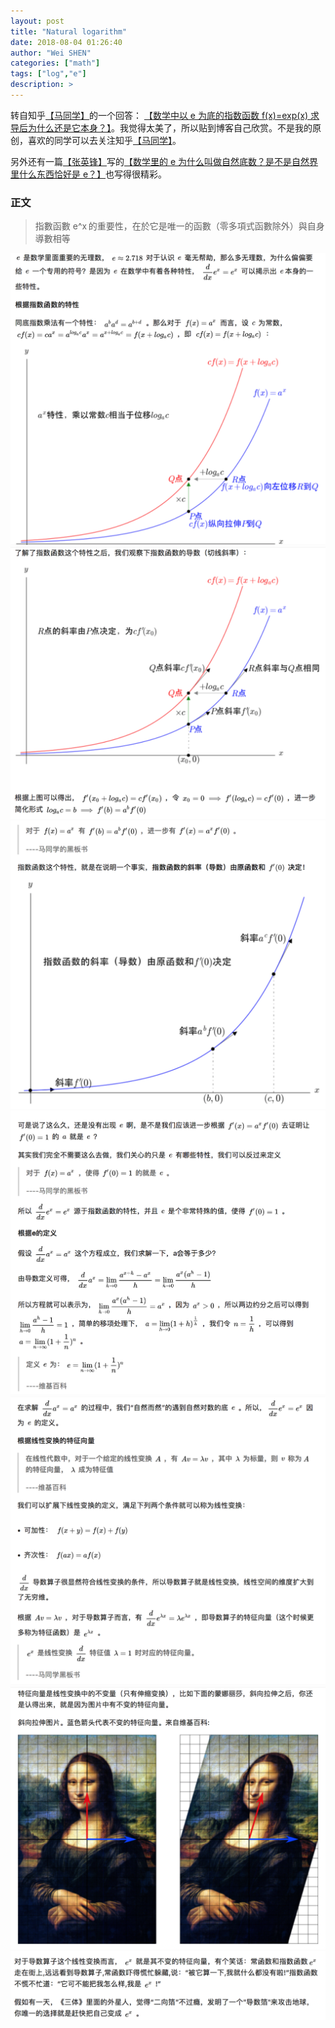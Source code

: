 ```yaml
---
layout: post
title: "Natural logarithm"
date: 2018-08-04 01:26:40
author: "Wei SHEN"
categories: ["math"]
tags: ["log","e"]
description: >
---
```

转自知乎[【马同学】](https://www.zhihu.com/people/matongxue)的一个回答：
[【数学中以 e 为底的指数函数 f(x)=exp(x) 求导后为什么还是它本身？】](https://www.zhihu.com/question/33689408)。我觉得太美了，所以贴到博客自己欣赏。不是我的原创，喜欢的同学可以去关注知乎[【马同学】](https://www.zhihu.com/people/matongxue)。

另外还有一篇[【张英锋】](https://www.zhihu.com/people/zhangyingfeng)写的[【数学里的 e 为什么叫做自然底数？是不是自然界里什么东西恰好是 e？】](https://www.zhihu.com/question/20296247/answer/29370489)也写得很精彩。

### 正文

> 指數函數 e^x 的重要性，在於它是唯一的函數（零多項式函數除外）與自身導數相等

![natural-logarithm-1](/images/natural-logarithm/natural-logarithm-1.png)
![natural-logarithm-2](/images/natural-logarithm/natural-logarithm-2.png)
![natural-logarithm-3](/images/natural-logarithm/natural-logarithm-3.png)
![natural-logarithm-4](/images/natural-logarithm/natural-logarithm-4.png)
![natural-logarithm-5](/images/natural-logarithm/natural-logarithm-5.png)
![natural-logarithm-6](/images/natural-logarithm/natural-logarithm-6.png)
![natural-logarithm-7](/images/natural-logarithm/natural-logarithm-7.png)
